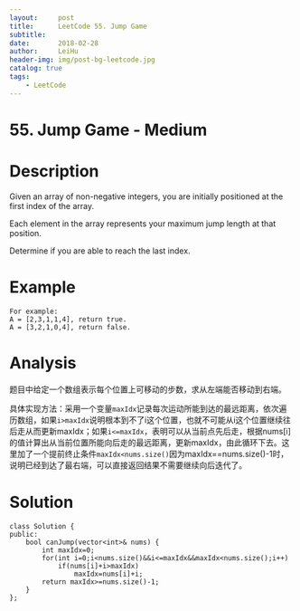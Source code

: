 ```yaml
---
layout:     post
title:      LeetCode 55. Jump Game
subtitle:   
date:       2018-02-28
author:     LeiHu
header-img: img/post-bg-leetcode.jpg
catalog: true
tags:
    - LeetCode
---
```

# 55. Jump Game - Medium

# Description
Given an array of non-negative integers, you are initially positioned at the first index of the array.

Each element in the array represents your maximum jump length at that position.

Determine if you are able to reach the last index.

# Example
```
For example:
A = [2,3,1,1,4], return true.
A = [3,2,1,0,4], return false.
```

# Analysis
题目中给定一个数组表示每个位置上可移动的步数，求从左端能否移动到右端。

具体实现方法：采用一个变量`maxIdx`记录每次运动所能到达的最远距离，依次遍历数组，如果`i>maxIdx`说明根本到不了i这个位置，也就不可能从i这个位置继续往后走从而更新maxIdx；如果`i<=maxIdx`，表明可以从当前点先后走，根据nums[i]的值计算出从当前位置所能向后走的最远距离，更新maxIdx，由此循环下去。这里加了一个提前终止条件`maxIdx<nums.size()`因为maxIdx==nums.size()-1时，说明已经到达了最右端，可以直接返回结果不需要继续向后迭代了。

# Solution
```
class Solution {
public:
    bool canJump(vector<int>& nums) {
        int maxIdx=0;
        for(int i=0;i<nums.size()&&i<=maxIdx&&maxIdx<nums.size();i++)
            if(nums[i]+i>maxIdx)
                maxIdx=nums[i]+i;
        return maxIdx>=nums.size()-1;
    }
};
```
